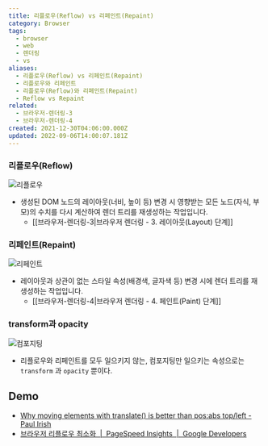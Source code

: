 ```yaml
---
title: 리플로우(Reflow) vs 리페인트(Repaint)
category: Browser
tags:
  - browser
  - web
  - 렌더링
  - vs
aliases:
  - 리플로우(Reflow) vs 리페인트(Repaint)
  - 리플로우와 리페인트
  - 리플로우(Reflow)와 리페인트(Repaint)
  - Reflow vs Repaint
related:
  - 브라우저-렌더링-3
  - 브라우저-렌더링-4
created: 2021-12-30T04:06:00.000Z
updated: 2022-09-06T14:00:07.181Z
---
```


<Metadata />

### 리플로우(Reflow)

![리플로우](https://developers.google.com/web/fundamentals/performance/rendering/images/simplify-paint-complexity-and-reduce-paint-areas/frame.jpg)

- 생성된 DOM 노드의 레이아웃(너비, 높이 등) 변경 시 영향받는 모든 노드(자식, 부모)의 수치를 다시 계산하여 렌더 트리를 재생성하는 작업입니다.
  - [[브라우저-렌더링-3|브라우저 렌더링 - 3. 레이아웃(Layout) 단계]]

### 리페인트(Repaint)

![리페인트](https://developers.google.com/web/fundamentals/performance/rendering/images/simplify-paint-complexity-and-reduce-paint-areas/frame-no-layout.jpg)

- 레이아웃과 상관이 없는 스타일 속성(배경색, 글자색 등) 변경 시에 렌더 트리를 재생성하는 작업입니다.
  - [[브라우저-렌더링-4|브라우저 렌더링 - 4. 페인트(Paint) 단계]]

### transform과 opacity

![컴포지팅](https://developers.google.com/web/fundamentals/performance/rendering/images/stick-to-compositor-only-properties-and-manage-layer-count/frame-no-layout-paint.jpg?hl=ko)

- 리플로우와 리페인트를 모두 일으키지 않는, 컴포지팅만 일으키는 속성으로는 `transform` 과 `opacity` 뿐이다.

## Demo

- [Why moving elements with translate() is better than pos:abs top/left - Paul Irish](https://www.paulirish.com/2012/why-moving-elements-with-translate-is-better-than-posabs-topleft/)
- [브라우저 리플로우 최소화  |  PageSpeed Insights  |  Google Developers](https://developers.google.com/speed/docs/insights/browser-reflow?hl=ko)
